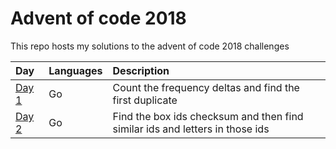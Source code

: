 # Advent of code 2018

This repo hosts my solutions to the advent of code 2018 challenges

| Day           | Languages | Description                                                                  |
|:--------------|:----------|:-----------------------------------------------------------------------------|
| [Day 1](day1) | Go        | Count the frequency deltas and find the first duplicate                      |
| [Day 2](day2) | Go        | Find the box ids checksum and then find similar ids and letters in those ids |
